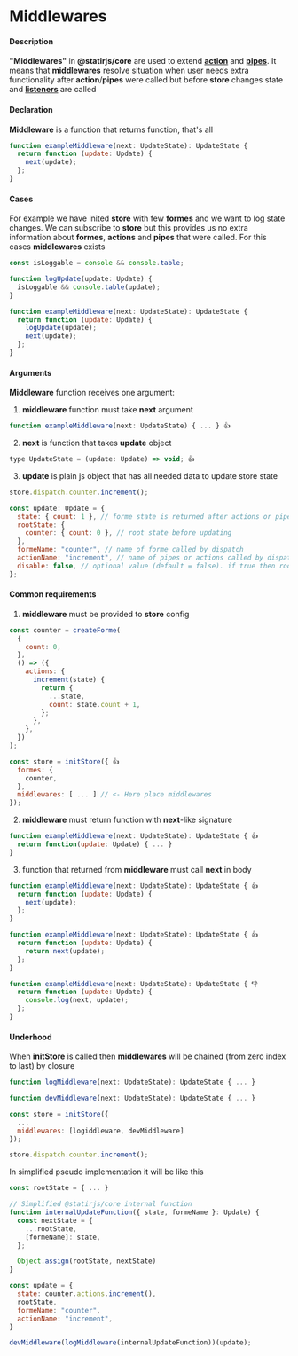# Middlewares

#### Description

**"Middlewares"** in **@statirjs/core** are used to extend [**action**](/content/core/formes.md) and [**pipes**](/content/core/formes.md). It means that **middlewares** resolve situation when user needs extra functionality after **action**/**pipes** were called but before **store** changes state and [**listeners**](/content/core/store.md) are called

#### Declaration

**Middleware** is a function that returns function, that's all

```js
function exampleMiddleware(next: UpdateState): UpdateState {
  return function (update: Update) {
    next(update);
  };
}
```

#### Cases

For example we have inited **store** with few **formes** and we want to log state changes. We can subscribe to **store** but this provides us no extra information about **formes**, **actions** and **pipes** that were called. For this cases **middlewares** exists

```js
const isLoggable = console && console.table;

function logUpdate(update: Update) {
  isLoggable && console.table(update);
}

function exampleMiddleware(next: UpdateState): UpdateState {
  return function (update: Update) {
    logUpdate(update);
    next(update);
  };
}
```

#### Arguments

**Middleware** function receives one argument:

1. **middleware** function must take **next** argument

```js
function exampleMiddleware(next: UpdateState) { ... } 👍
```

2. **next** is function that takes **update** object

```js
type UpdateState = (update: Update) => void; 👍
```

3. **update** is plain js object that has all needed data to update store state

```js
store.dispatch.counter.increment();

const update: Update = {
  state: { count: 1 }, // forme state is returned after actions or pipes steps
  rootState: {
    counter: { count: 0 }, // root state before updating
  },
  formeName: "counter", // name of forme called by dispatch
  actionName: "increment", // name of pipes or actions called by dispatch
  disable: false, // optional value (default = false). if true then rootState will not update and listeners will not calls
};
```

#### Common requirements

1. **middleware** must be provided to **store** config

```js
const counter = createForme(
  {
    count: 0,
  },
  () => ({
    actions: {
      increment(state) {
        return {
          ...state,
          count: state.count + 1,
        };
      },
    },
  })
);

const store = initStore({ 👍
  formes: {
    counter,
  },
  middlewares: [ ... ] // <- Here place middlewares
});
```

2. **middleware** must return function with **next**-like signature

```js
function exampleMiddleware(next: UpdateState): UpdateState { 👍
  return function(update: Update) { ... }
}
```

3. function that returned from **middleware** must call **next** in body

```js
function exampleMiddleware(next: UpdateState): UpdateState { 👍
  return function (update: Update) {
    next(update);
  };
}

function exampleMiddleware(next: UpdateState): UpdateState { 👍
  return function (update: Update) {
    return next(update);
  };
}

function exampleMiddleware(next: UpdateState): UpdateState { 👎
  return function (update: Update) {
    console.log(next, update);
  };
}
```

#### Underhood

When **initStore** is called then **middlewares** will be chained (from zero index to last) by closure

```js
function logMiddleware(next: UpdateState): UpdateState { ... }

function devMiddleware(next: UpdateState): UpdateState { ... }

const store = initStore({
  ...
  middlewares: [logiddleware, devMiddleware]
});

store.dispatch.counter.increment();
```

In simplified pseudo implementation it will be like this

```js
const rootState = { ... }

// Simplified @statirjs/core internal function
function internalUpdateFunction({ state, formeName }: Update) {
  const nextState = {
    ...rootState,
    [formeName]: state,
  };

  Object.assign(rootState, nextState)
}

const update = {
  state: counter.actions.increment(),
  rootState,
  formeName: "counter",
  actionName: "increment",
}

devMiddleware(logMiddleware(internalUpdateFunction))(update);
```
